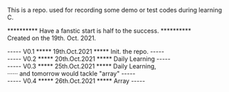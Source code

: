 This is a repo. used for recording some demo or test codes during learning C.  

********** Have a fanstic start is half to the success. **********  
Created on the 19th. Oct. 2021.  

----- V0.1 ***** 19th.Oct.2021 ***** Init. the repo. -----  
----- V0.2 ***** 20th.Oct.2021 ***** Daily Learning  -----  
----- V0.3 ***** 25th.Oct.2021 ***** Daily Learning,   
······             and tomorrow would tackle "array" -----  
----- V0.4 ***** 26th.Oct.2021 ***** Array           -----   
